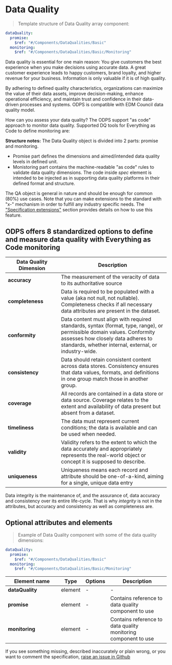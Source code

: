 # Data Quality

> Template structure of Data Quality array component:

```yml
dataQuality:
  promise:
    $ref: "#/Components/DataQualities/Basic"
  monitoring:
    $ref: "#/Components/DataQualities/Basic/Monitoring"
```



Data quality is essential for one main reason: You give customers the best experience when you make decisions using accurate data. A great customer experience leads to happy customers, brand loyalty, and higher revenue for your business. Information is only valuable if it is of high quality.  

By adhering to defined quality characteristics, organizations can maximize the value of their data assets, improve decision-making, enhance operational efficiency, and maintain trust and confidence in their data-driven processes and systems. ODPS is compatible with EDM Council data quality model.

How can you assess your data quality? The ODPS support "as code" approach to monitor data quality. Supported DQ tools for Everything as Code to define monitoring are: 

**Structure notes:** The Data Quality object is divided into 2 parts: promise and monitoring. 

* Promise part defines the dimensions and aimed/intended data quality levels in defined unit. 
* Monistoring part contains the machine-readable "as code" rules to validate data quality dimensions. The code inside _spec_ element is intended to be injected as in supporting data quality platforms in their defined format and structure.  

The QA object is general in nature and should be enough for common (80%) use cases. Note that you can make extensions to the standard with "x-" mechanism in order to fulfill any industry specific needs. The ["Specification extensions"](#specification-extensions) section provides details on how to use this feature. 

## ODPS offers 8 standardized options to define and measure data quality with Everything as Code monitoring 



| <div style="width:150px">Data Quality Dimension</div>   | Description | 
|---|---|
| **accuracy** | The measurement of the veracity of data to its authoritative source |
| **completeness** | Data is required to be populated with a value (aka not null, not nullable). Completeness checks if all necessary data attributes are present in the dataset. |
| **conformity** | Data content must align with required standards, syntax (format, type, range), or permissible domain values. Conformity assesses how closely data adheres to standards, whether internal, external, or industry-wide. |
| **consistency** | Data should retain consistent content across data stores. Consistency ensures that data values, formats, and definitions in one group match those in another group. |
| **coverage** | All records are contained in a data store or data source. Coverage relates to the extent and availability of data present but absent from a dataset. |
| **timeliness** | The data must represent current conditions; the data is available and can be used when needed.  |
| **validity** | Validity refers to the extent to which the data accurately and appropriately represents the real-world object or concept it is supposed to describe. |
| **uniqueness** | Uniqueness means each record and attribute should be one-of-a-kind, aiming for a single, unique data entry |


Data integrity is the maintenance of, and the assurance of, data accuracy and consistency over its entire life-cycle. That is why *integrity* is not in the attributes, but accuracy and consistency as well as completeness are. 
  

## Optional attributes and elements

> Example of Data Quality component with some of the data quality dimensions:

```yml
dataQuality:
  promise:
    $ref: "#/Components/DataQualities/Basic"
  monitoring:
    $ref: "#/Components/DataQualities/Basic/Monitoring"    
```

| <div style="width:150px">Element name</div>   | Type  | Options  | Description  |
|---|---|---|---|
| **dataQuality** | element | - | - |
| **promise** | element | - | Contains reference to data quality component to use  |
| **monitoring** | element | - | Contains reference to data quality monitoring component to use |


If you see something missing, described inaccurately or plain wrong, or you want to comment the specification, [raise an issue in Github](https://github.com/Open-Data-Product-Initiative/dev/issues)
